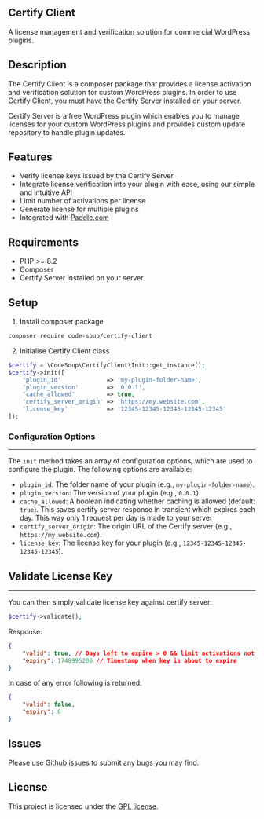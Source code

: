 ## Certify Client

A license management and verification solution for commercial WordPress plugins.

## Description

The Certify Client is a composer package that provides a license activation and verification solution for custom WordPress plugins.
In order to use Certify Client, you must have the Certify Server installed on your server.

Certify Server is a free WordPress plugin which enables you to manage licenses for your custom WordPress plugins and provides custom update repository to handle plugin updates.

## Features

-   Verify license keys issued by the Certify Server
-   Integrate license verification into your plugin with ease, using our simple and intuitive API
-   Limit number of activations per license
-   Generate license for multiple plugins
-   Integrated with [Paddle.com](https://www.paddle.com)

## Requirements

-   PHP >= 8.2
-   Composer
-   Certify Server installed on your server

## Setup

1. Install composer package

```bash
composer require code-soup/certify-client
```

2. Initialise Certify Client class

```php
$certify = \CodeSoup\CertifyClient\Init::get_instance();
$certify->init([
    'plugin_id'             => 'my-plugin-folder-name',
    'plugin_version'        => '0.0.1',
    'cache_allowed'         => true,
    'certify_server_origin' => 'https://my.website.com',
    'license_key'           => '12345-12345-12345-12345-12345'
]);
```

### Configuration Options

---

The `init` method takes an array of configuration options, which are used to configure the plugin. The following options are available:

-   `plugin_id`: The folder name of your plugin (e.g., `my-plugin-folder-name`).
-   `plugin_version`: The version of your plugin (e.g., `0.0.1`).
-   `cache_allowed`: A boolean indicating whether caching is allowed (default: `true`). This saves certify server response in transient which expires each day. This way only 1 request per day is made to your server
-   `certify_server_origin`: The origin URL of the Certify server (e.g., `https://my.website.com`).
-   `license_key`: The license key for your plugin (e.g., `12345-12345-12345-12345-12345`).

## Validate License Key

---

You can then simply validate license key against certify server:

```php
$certify->validate();
```

Response:

```json
{
	"valid": true, // Days left to expire > 0 && limit activations not reached
	"expiry": 1748995200 // Timestamp when key is about to expire
}
```

In case of any error following is returned:

```json
{
	"valid": false,
	"expiry": 0
}
```

## Issues

Please use [Github issues](https://github.com/your-username/certify-client/issues) to submit any bugs you may find.

## License

This project is licensed under the [GPL license](http://www.gnu.org/licenses/gpl-3.0.txt).
